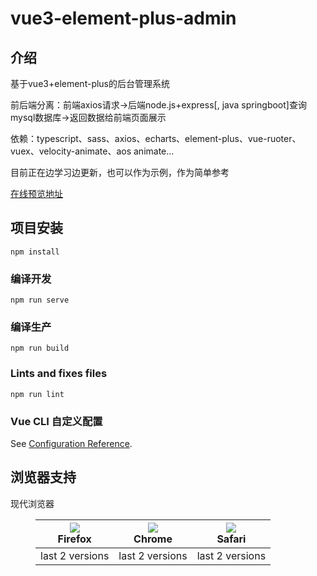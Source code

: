 # vue3-element-plus-admin

## 介绍

基于vue3+element-plus的后台管理系统

前后端分离：前端axios请求→后端node.js+express[, java springboot]查询mysql数据库→返回数据给前端页面展示

依赖：typescript、sass、axios、echarts、element-plus、vue-ruoter、vuex、velocity-animate、aos animate...

目前正在边学习边更新，也可以作为示例，作为简单参考

[在线预览地址](https://aexiaohu.github.io/vue3-element-plus-admin/)


## 项目安装
```
npm install
```

### 编译开发
```
npm run serve
```

### 编译生产
```
npm run build
```

### Lints and fixes files
```
npm run lint
```

### Vue CLI  自定义配置
See [Configuration Reference](https://cli.vuejs.org/config/).

## 浏览器支持

现代浏览器

<figure>
    <table>
        <thead>
            <tr>
                <th style='text-align:center;'><img
                        src="https://raw.githubusercontent.com/alrra/browser-logos/master/src/firefox/firefox_48x48.png"
                        referrerpolicy="no-referrer"><br>Firefox</th>
                <th style='text-align:center;'><img
                        src="https://raw.githubusercontent.com/alrra/browser-logos/master/src/chrome/chrome_48x48.png"
                        referrerpolicy="no-referrer"><br>Chrome</th>
                <th style='text-align:center;'><img
                        src="https://raw.githubusercontent.com/alrra/browser-logos/master/src/safari/safari_48x48.png"
                        referrerpolicy="no-referrer"><br>Safari</th>
            </tr>
        </thead>
        <tbody>
            <tr>
                <td style='text-align:center;'>last 2 versions</td>
                <td style='text-align:center;'>last 2 versions</td>
                <td style='text-align:center;'>last 2 versions</td>
            </tr>
        </tbody>
    </table>
</figure>
